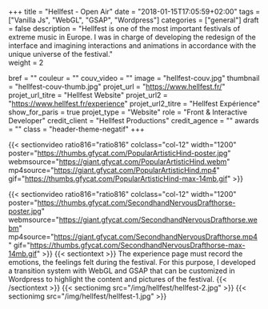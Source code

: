 +++
title = "Hellfest - Open Air"
date = "2018-01-15T17:05:59+02:00"
tags = ["Vanilla Js", "WebGL", "GSAP", "Wordpress"]
categories = ["general"]
draft = false
description = "Hellfest is one of the most important festivals of extreme music in Europe. I was in charge of developing the redesign of the interface and imagining interactions and animations in accordance with the unique universe of the festival."  
weight = 2

bref = ""
couleur = ""
couv_video = ""
image = "hellfest-couv.jpg"
thumbnail = "hellfest-couv-thumb.jpg"
projet_url = "https://www.hellfest.fr/"
projet_url_titre = "Hellfest Website"
projet_url2 = "https://www.hellfest.fr/experience"
projet_url2_titre = "Hellfest Expérience"
show_for_paris = true
projet_type = "Website"
role = "Front & Interactive Developer"
credit_client = "Hellfest Productions"
credit_agence = ""
awards = ""
class = "header-theme-negatif"
+++
 
{{< sectionvideo ratio816="ratio816" colclass="col-12" width="1200" poster="https://thumbs.gfycat.com/PopularArtisticHind-poster.jpg" 
webmsource="https://giant.gfycat.com/PopularArtisticHind.webm" 
mp4source="https://giant.gfycat.com/PopularArtisticHind.mp4" 
gif="https://thumbs.gfycat.com/PopularArtisticHind-max-14mb.gif" >}}

{{< sectionvideo ratio816="ratio816" colclass="col-12" width="1200" poster="https://thumbs.gfycat.com/SecondhandNervousDrafthorse-poster.jpg" 
webmsource="https://giant.gfycat.com/SecondhandNervousDrafthorse.webm" 
mp4source="https://giant.gfycat.com/SecondhandNervousDrafthorse.mp4" 
gif="https://thumbs.gfycat.com/SecondhandNervousDrafthorse-max-14mb.gif" >}}
{{< sectiontext >}}
    The experience page must record the emotions, the feelings felt during the festival. For this purpose, I developed a transition system with WebGL and GSAP that can be customized in Wordpress to highlight the content and pictures of the festival.
{{< /sectiontext >}}
{{< sectionimg src="/img/hellfest/hellfest-2.jpg" >}}
{{< sectionimg src="/img/hellfest/hellfest-1.jpg" >}}